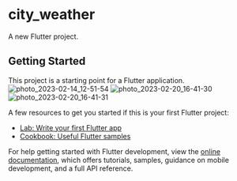 # city_weather

A new Flutter project.

## Getting Started

This project is a starting point for a Flutter application.
![photo_2023-02-14_12-51-54](https://user-images.githubusercontent.com/50297806/220134882-b57361c2-0b28-44e6-bc7d-ec45b4ab57c5.jpg)
![photo_2023-02-20_16-41-30](https://user-images.githubusercontent.com/50297806/220137015-61d6d9cc-94c8-4646-acbf-c5566f7ef2e7.jpg)
![photo_2023-02-20_16-41-31](https://user-images.githubusercontent.com/50297806/220137175-95450d6a-fad0-405c-b990-24ce17ed60be.jpg)

A few resources to get you started if this is your first Flutter project:

- [Lab: Write your first Flutter app](https://docs.flutter.dev/get-started/codelab)
- [Cookbook: Useful Flutter samples](https://docs.flutter.dev/cookbook)

For help getting started with Flutter development, view the
[online documentation](https://docs.flutter.dev/), which offers tutorials,
samples, guidance on mobile development, and a full API reference.
